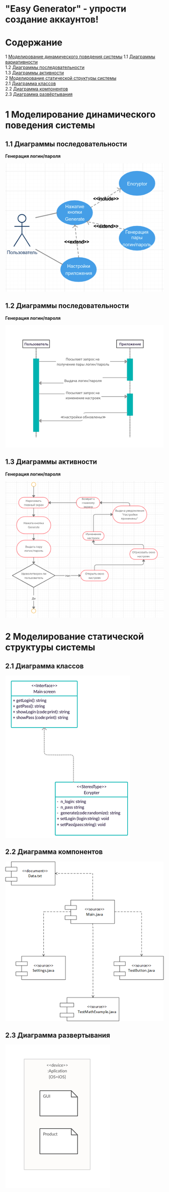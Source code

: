 # "Easy Generator" - упрости создание аккаунтов!

# Содержание
1 [Моделирование динамического поведения системы](#intro)
1.1 [Диаграммы вариативности](#variatives)  
1.2 [Диаграммы последовательности](#sequence)  
1.3 [Диаграммы активности](#activity)    
2 [Моделирование статической структуры системы](#model)  
2.1 [Диаграмма классов](#class)  
2.2 [Диаграмма компонентов](#components)  
2.3 [Диаграмма развёртывания](#deployment)  

<a name="intro"/>

# 1 Моделирование динамического поведения системы

## 1.1 Диаграммы последовательности

**Генерация логин/пароля**

![Генерация](/Images/variatives.png) 

<a name="variatives"/>

## 1.2 Диаграммы последовательности

**Генерация логин/пароля**

![Генерация](/Images/sequence.png)  

<a name="activity"/>

## 1.3 Диаграммы активности

**Генерация логин/пароля**

![Генерация](/Images/activities.png)  

<a name="model"/>

# 2 Моделирование статической структуры системы

<a name="class"/>

## 2.1 Диаграмма классов

![Диаграмма классов](/Images/classes.png)

<a name="components"/>

## 2.2 Диаграмма компонентов

![Диаграмма компонентов](/Images/components.png)

<a name="deployment"/>

## 2.3 Диаграмма развертывания

![Диаграмма развертывания](/Images/deployment.png)
